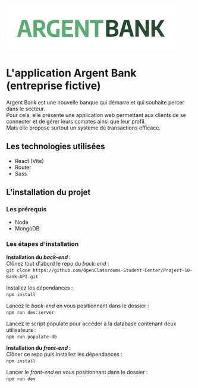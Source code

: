 ![Logo de l'application SportSee.](/public/assets/img/argentBankLogo.png)

# L'application Argent Bank (entreprise fictive)
Argent Bank est une nouvelle banque qui démarre et qui souhaite percer dans le secteur.<br>
Pour cela, elle présente une application web permettant aux clients de se connecter et de gérer leurs comptes ainsi que leur profil.<br>
Mais elle propose surtout un système de transactions efficace.

## Les technologies utilisées
- React (Vite)
- Router
- Sass

## L'installation du projet
### Les prérequis
- Node
- MongoDB

### Les étapes d'installation
**Installation du _back-end_ :** <br>
Clônez tout d'abord le repo du _back-end_ :<br>
`git clone https://github.com/OpenClassrooms-Student-Center/Project-10-Bank-API.git`

Installez les dépendances : <br>
`npm install`

Lancez le _back-end_ en vous positionnant dans le dossier : <br>
`npm run dev:server`

Lancez le script populate pour accéder à la database contenant deux utilisateurs : <br>
`npm run populate-db`

**Installation du _front-end_ :** <br>
Clôner ce repo puis installez les dépendances : <br>
`npm install`

Lancer le _front-end_ en vous positionnant dans le dossier : <br>
`npm run dev`